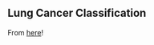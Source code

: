 ## Lung Cancer Classification

From [here](https://github.com/pmgfernandes04/Lung-Cancer-Classification-using-CT.git)!
